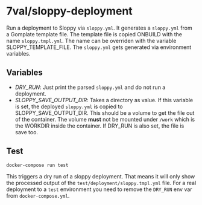 # 7val/sloppy-deployment

Run a deployment to Sloppy via `sloppy.yml`. It generates a `sloppy.yml` from a
Gomplate template file. The template file is copied ONBUILD with the name
`sloppy.tmpl.yml`. The name can be overriden with the variable
SLOPPY_TEMPLATE_FILE. The `sloppy.yml` gets generated via environment
variables.

## Variables

* *DRY_RUN*: Just print the parsed `sloppy.yml` and do not run a deployment.
* *SLOPPY_SAVE_OUTPUT_DIR*: Takes a directory as value. If this variable is set,
  the deployed `sloppy.yml` is copied to SLOPPY_SAVE_OUTPUT_DIR. This should be
  a volume to get the file out of the container. The volume **must** not be
  mounted under `/work` which is the WORKDIR inside the container.
  If DRY_RUN is also set, the file is save too.

## Test

```bash
docker-compose run test
```
This triggers a dry run of a sloppy deployment. That means it will only show the processed output of the `test/deployment/sloppy.tmpl.yml` file. For a real deployment to a `test` environment you need to remove the `DRY_RUN` env var from `docker-compose.yml`.
